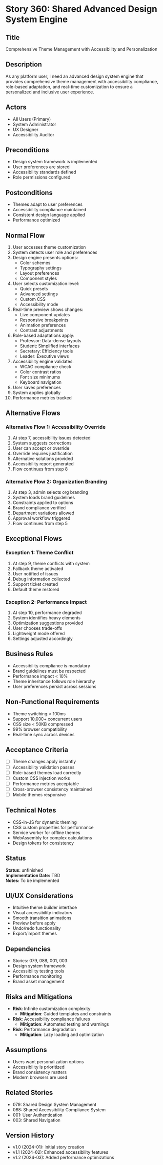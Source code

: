 # Story 360: Shared Advanced Design System Engine

## Title
Comprehensive Theme Management with Accessibility and Personalization

## Description
As any platform user, I need an advanced design system engine that provides comprehensive theme management with accessibility compliance, role-based adaptation, and real-time customization to ensure a personalized and inclusive user experience.

## Actors
- All Users (Primary)
- System Administrator
- UX Designer
- Accessibility Auditor

## Preconditions
- Design system framework is implemented
- User preferences are stored
- Accessibility standards defined
- Role permissions configured

## Postconditions
- Themes adapt to user preferences
- Accessibility compliance maintained
- Consistent design language applied
- Performance optimized

## Normal Flow
1. User accesses theme customization
2. System detects user role and preferences
3. Design engine presents options:
   - Color schemes
   - Typography settings
   - Layout preferences
   - Component styles
4. User selects customization level:
   - Quick presets
   - Advanced settings
   - Custom CSS
   - Accessibility mode
5. Real-time preview shows changes:
   - Live component updates
   - Responsive breakpoints
   - Animation preferences
   - Contrast adjustments
6. Role-based adaptations apply:
   - Professor: Data-dense layouts
   - Student: Simplified interfaces
   - Secretary: Efficiency tools
   - Leader: Executive views
7. Accessibility engine validates:
   - WCAG compliance check
   - Color contrast ratios
   - Font size minimums
   - Keyboard navigation
8. User saves preferences
9. System applies globally
10. Performance metrics tracked

## Alternative Flows

### Alternative Flow 1: Accessibility Override
1. At step 7, accessibility issues detected
2. System suggests corrections
3. User can accept or override
4. Override requires justification
5. Alternative solutions provided
6. Accessibility report generated
7. Flow continues from step 8

### Alternative Flow 2: Organization Branding
1. At step 3, admin selects org branding
2. System loads brand guidelines
3. Constraints applied to options
4. Brand compliance verified
5. Department variations allowed
6. Approval workflow triggered
7. Flow continues from step 5

## Exceptional Flows

### Exception 1: Theme Conflict
1. At step 9, theme conflicts with system
2. Fallback theme activated
3. User notified of issues
4. Debug information collected
5. Support ticket created
6. Default theme restored

### Exception 2: Performance Impact
1. At step 10, performance degraded
2. System identifies heavy elements
3. Optimization suggestions provided
4. User chooses trade-offs
5. Lightweight mode offered
6. Settings adjusted accordingly

## Business Rules
- Accessibility compliance is mandatory
- Brand guidelines must be respected
- Performance impact < 10%
- Theme inheritance follows role hierarchy
- User preferences persist across sessions

## Non-Functional Requirements
- Theme switching < 100ms
- Support 10,000+ concurrent users
- CSS size < 50KB compressed
- 99% browser compatibility
- Real-time sync across devices

## Acceptance Criteria
- [ ] Theme changes apply instantly
- [ ] Accessibility validation passes
- [ ] Role-based themes load correctly
- [ ] Custom CSS injection works
- [ ] Performance metrics acceptable
- [ ] Cross-browser consistency maintained
- [ ] Mobile themes responsive

## Technical Notes
- CSS-in-JS for dynamic theming
- CSS custom properties for performance
- Service worker for offline themes
- WebAssembly for complex calculations
- Design tokens for consistency


## Status
**Status:** unfinished  
**Implementation Date:** TBD  
**Notes:** To be implemented
## UI/UX Considerations
- Intuitive theme builder interface
- Visual accessibility indicators
- Smooth transition animations
- Preview before apply
- Undo/redo functionality
- Export/import themes

## Dependencies
- Stories: 079, 088, 001, 003
- Design system framework
- Accessibility testing tools
- Performance monitoring
- Brand asset management

## Risks and Mitigations
- **Risk**: Infinite customization complexity
  - **Mitigation**: Guided templates and constraints
- **Risk**: Accessibility compliance failures
  - **Mitigation**: Automated testing and warnings
- **Risk**: Performance degradation
  - **Mitigation**: Lazy loading and optimization

## Assumptions
- Users want personalization options
- Accessibility is prioritized
- Brand consistency matters
- Modern browsers are used

## Related Stories
- 079: Shared Design System Management
- 088: Shared Accessibility Compliance System
- 001: User Authentication
- 003: Shared Navigation

## Version History
- v1.0 (2024-01): Initial story creation
- v1.1 (2024-02): Enhanced accessibility features
- v1.2 (2024-03): Added performance optimizations